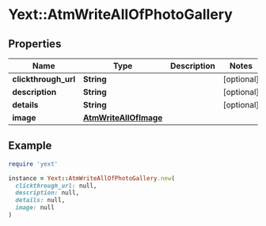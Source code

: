 # Yext::AtmWriteAllOfPhotoGallery

## Properties

| Name | Type | Description | Notes |
| ---- | ---- | ----------- | ----- |
| **clickthrough_url** | **String** |  | [optional] |
| **description** | **String** |  | [optional] |
| **details** | **String** |  | [optional] |
| **image** | [**AtmWriteAllOfImage**](AtmWriteAllOfImage.md) |  |  |

## Example

```ruby
require 'yext'

instance = Yext::AtmWriteAllOfPhotoGallery.new(
  clickthrough_url: null,
  description: null,
  details: null,
  image: null
)
```

